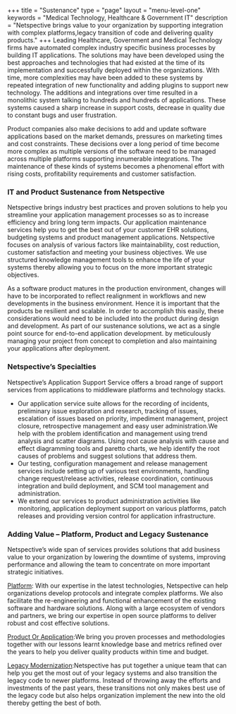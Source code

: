 +++
title = "Sustenance"
type = "page"
layout = "menu-level-one"
keywords = "Medical Technology, Healthcare & Government IT"
description = "Netspective brings value to your organization by supporting integration with complex platforms,legacy transition of code and delivering quality products."
+++
Leading Healthcare, Government and Medical Technology firms have automated complex industry specific business processes by building IT applications. The solutions may have been developed using the best approaches and technologies that had existed at the time of its implementation and successfully deployed within the organizations. With time, more complexities may have been added to these systems by repeated integration of new functionality and adding plugins to support new technology. The additions and integrations over time resulted in a monolithic system talking to hundreds and hundreds of applications. These systems caused a sharp increase in support costs, decrease in quality due to constant bugs and user frustration.

Product companies also make decisions to add and update software applications based on the market demands, pressures on marketing times and cost constraints. These decisions over a long period of time become more complex as multiple versions of the software need to be managed across multiple platforms supporting innumerable integrations. The maintenance of these kinds of systems becomes a phenomenal effort with rising costs, profitability requirements and customer satisfaction.


### IT and Product Sustenance from Netspective

Netspective brings industry best practices and proven solutions to help you streamline your application management processes so as to increase efficiency and bring long term impacts. Our application maintenance services help you to get the best out of your customer EHR solutions, budgeting systems and product management applications. Netspective focuses on analysis of various factors like maintainability, cost reduction, customer satisfaction and meeting your business objectives. We use structured knowledge management tools to enhance the life of your systems thereby allowing you to focus on the more important strategic objectives.

As a software product matures in the production environment, changes will have to be incorporated to reflect realignment in workflows and new developments in the business environment. Hence it is important that the products be resilient and scalable. In order to accomplish this easily, these considerations would need to be included into the product during design and development. As part of our sustenance solutions, we act as a single point source for end-to-end application development. by meticulously managing your project from concept to completion and also maintaining your applications after deployment.

### Netspective’s Specialties

Netspective’s Application Support Service offers a broad range of support services from applications to middleware platforms and technology stacks.

* Our application service suite allows for the recording of incidents, preliminary issue exploration and research, tracking of issues, escalation of issues based on priority, impediment management, project closure, retrospective management and easy user administration.We help with the problem identification and management using trend analysis and scatter diagrams. Using root cause analysis with cause and effect diagramming tools and paretto charts, we help identify the root causes of problems and suggest solutions that address them.
* Our testing, configuration management and release management services include setting up of various test environments, handling change request/release activities, release coordination, continuous integration and build deployment, and SCM tool management and administration.
* We extend our services to product administration activities like monitoring, application deployment support on various platforms, patch releases and providing version control for application infrastructure.


### Adding Value – Platform, Product and Legacy Sustenance

Netspective’s wide span of services provides solutions that add business value to your organization by lowering the downtime of systems, improving performance and allowing the team to concentrate on more important strategic initiatives.

[Platform](/technology-services/sustenance/platform/): With our expertise in the latest technologies, Netspective can help organizations develop protocols and integrate complex platforms. We also facilitate the re-engineering and functional enhancement of the existing software and hardware solutions. Along with a large ecosystem of vendors and partners, we bring our expertise in open source platforms to deliver robust and cost effective solutions.

[Product Or Application](/technology-services/sustenance/product-or-application/):We bring you proven processes and methodologies together with our lessons learnt knowledge base and metrics refined over the years to help you deliver quality products within time and budget.

[Legacy Modernization](/technology-services/sustenance/legacy-modernization/):Netspective has put together a unique team that can help you get the most out of your legacy systems and also transition the legacy code to newer platforms. Instead of throwing away the efforts and investments of the past years, these transitions not only makes best use of the legacy code but also helps organization implement the new into the old thereby getting the best of both.